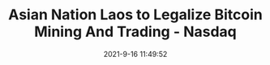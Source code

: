 ---
"title": "Asian Nation Laos to Legalize Bitcoin Mining And Trading - Nasdaq"
"date": "2021-9-16 11:49:52"
"feed_name": "GOOGLENEWSMINING"
"feed_website": "https://news.google.com/search?q=mining%2Bincident&hl=en-US&gl=US&ceid=US:en"
"feed_rss": "https://news.google.com/rss/search?q=mining%2Bincident&hl=en-US&gl=US&ceid=US:en"
"link": "https://www.nasdaq.com/articles/asian-nation-laos-to-legalize-bitcoin-mining-and-trading-2021-09-16"
"file": "_posts/2021-1-1-9dc327993a6b95f9d1d98c087449927b96a1debb.md"
"accident": "0"
"drilling": "0"
---